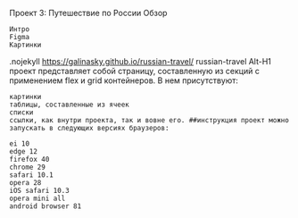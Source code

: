 Проект 3: Путешествие по России
Обзор

    Интро
    Figma
    Картинки


   .nojekyll
    https://galinasky.github.io/russian-travel/ 
russian-travel Alt-H1 проект представляет собой страницу, составленную из секций с применением flex и grid контейнеров. В нем присутствуют:

    
    картинки
    таблицы, составленные из ячеек
    списки
    ссылки, как внутри проекта, так и вовне его. ##инструкция проект можно запускать в следующих версиях браузеров:

    ei 10
    edge 12
    firefox 40
    chrome 29
    safari 10.1
    opera 28
    iOS safari 10.3
    opera mini all
    android browser 81 

